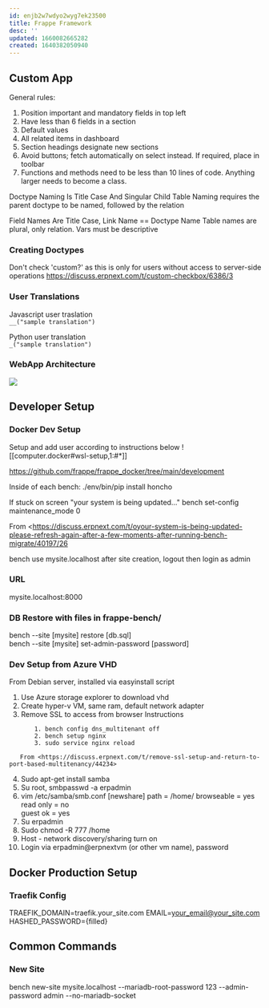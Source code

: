 ```yaml
---
id: enjb2w7wdyo2wyg7ek23500
title: Frappe Framework
desc: ''
updated: 1660082665282
created: 1640382050940
---
```

## Custom App
General rules:
1. Position important and mandatory fields in top left
2. Have less than 6 fields in a section
3. Default values
4. All related items in dashboard
5. Section headings designate new sections
6. Avoid buttons; fetch automatically on select instead. If required, place in toolbar
7. Functions and methods need to be less than 10 lines of code. Anything larger needs to become a class.

Doctype Naming Is Title Case And Singular
Child Table Naming requires the parent doctype to be named, followed by the relation

Field Names Are Title Case, Link Name == Doctype Name
Table names are plural, only relation.
Vars must be descriptive

### Creating Doctypes
Don't check 'custom?' as this is only for users without access to server-side operations
<https://discuss.erpnext.com/t/custom-checkbox/6386/3>


### User Translations
Javascript user traslation   
`__("sample translation")  `

Python user translation  
`_("sample translation") `

### WebApp Architecture
![](/assets/images/2021-12-24-13-42-25.png)


## Developer Setup
### Docker Dev Setup  
Setup and add user according to instructions below
![[computer.docker#wsl-setup,1:#*]]

https://github.com/frappe/frappe_docker/tree/main/development

Inside of each bench:
	./env/bin/pip install honcho

If stuck on screen "your system is being updated…"
bench set-config maintenance_mode 0

From <https://discuss.erpnext.com/t/oyour-system-is-being-updated-please-refresh-again-after-a-few-moments-after-running-bench-migrate/40197/26

bench use mysite.localhost
after site creation, logout then login as admin

### URL
mysite.localhost:8000  

### DB Restore with files in frappe-bench/
bench --site [mysite] restore [db.sql]  
bench --site [mysite] set-admin-password [password]

### Dev Setup from Azure VHD
From Debian server, installed via easyinstall script
1. Use Azure storage explorer to download vhd
2. Create hyper-v VM, same ram, default network adapter
3. Remove SSL to access from browser Instructions
```
	   1. bench config dns_multitenant off
	   2. bench setup nginx
	   3. sudo service nginx reload
```	
	   From <https://discuss.erpnext.com/t/remove-ssl-setup-and-return-to-port-based-multitenancy/44234> 
	
4. Sudo apt-get install samba
5. Su root, smbpasswd -a erpadmin
6.  vim /etc/samba/smb.conf
	[newshare]
	path = /home/
	browseable = yes
	read only = no  
	guest ok = yes
7. Su erpadmin  
8. Sudo chmod -R 777 /home
9. Host - network discovery/sharing turn on
10. Login via erpadmin@erpnextvm (or other vm name), password


## Docker Production Setup
### Traefik Config
TRAEFIK_DOMAIN=traefik.your_site.com
EMAIL=your_email@your_site.com
HASHED_PASSWORD={filled}


## Common Commands
### New Site
bench new-site mysite.localhost --mariadb-root-password 123 --admin-password admin --no-mariadb-socket